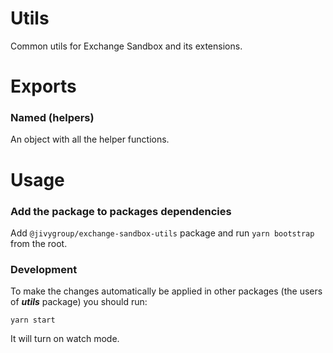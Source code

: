# Utils

Common utils for Exchange Sandbox and its extensions.

# Exports

### Named (helpers)
An object with all the helper functions.

# Usage

### Add the package to packages dependencies

Add `@jivygroup/exchange-sandbox-utils` package and run `yarn bootstrap` from the root.

### Development

To make the changes automatically be applied in other packages (the users of **_utils_** package) you should run:

`yarn start`

It will turn on watch mode.


